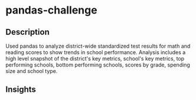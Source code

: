 # pandas-challenge

## Description
Used pandas to analyze district-wide standardized test results for math and reading scores to show trends in school performance. Analysis includes a high level snapshot of the district's key metrics, school's key metrics, top performing schools, bottom performing schools, scores by grade, spending size and school type. 

## Insights
